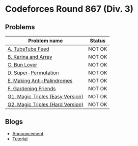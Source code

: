 # Codeforces Round 867 (Div. 3)

## Problems

|Problem name|Status|
|------------|---------|
| [A. TubeTube Feed](problems/A._TubeTube_Feed.md)|NOT OK|
| [B. Karina and Array](problems/B._Karina_and_Array.md)|NOT OK|
| [C. Bun Lover](problems/C._Bun_Lover.md)|NOT OK|
| [D. Super-Permutation](problems/D._Super-Permutation.md)|NOT OK|
| [E. Making Anti-Palindromes](problems/E._Making_Anti-Palindromes.md)|NOT OK|
| [F. Gardening Friends](problems/F._Gardening_Friends.md)|NOT OK|
| [G1. Magic Triples (Easy Version)](problems/G1._Magic_Triples_(Easy_Version).md)|NOT OK|
| [G2. Magic Triples (Hard Version)](problems/G2._Magic_Triples_(Hard_Version).md)|NOT OK|
## Blogs

- [Announcement](blogs/Announcement.md)
- [Tutorial](blogs/Tutorial.md)
